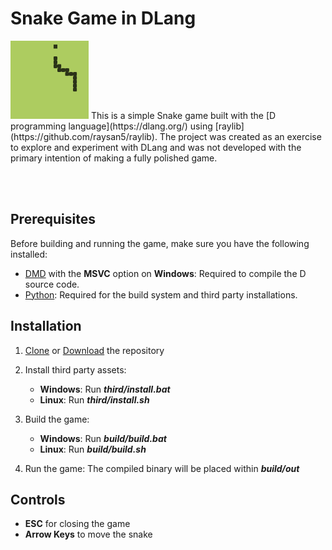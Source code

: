 # Snake Game in DLang

<img src="preview.png" width="125">
This is a simple Snake game built with the [D programming language](https://dlang.org/) using [raylib](https://github.com/raysan5/raylib). The project was created as an exercise to explore and experiment with DLang and was not developed with the primary intention of making a fully polished game.

<br><br>

## Prerequisites
Before building and running the game, make sure you have the following installed:
- [DMD](https://dlang.org/download.html) with the **MSVC** option on **Windows**: Required to compile the D source code.
- [Python](https://www.python.org/downloads/): Required for the build system and third party installations.

## Installation
1. [Clone](https://github.com/q4niel/SnakeD.git) or [Download](https://github.com/q4niel/SnakeD/archive/refs/heads/main.zip) the repository

2. Install third party assets:
    - **Windows**: Run ***third/install.bat***
    - **Linux**: Run ***third/install.sh***

3. Build the game:
    - **Windows**: Run ***build/build.bat***
    - **Linux**: Run ***build/build.sh***

4. Run the game:
    The compiled binary will be placed within ***build/out***

## Controls
- **ESC** for closing the game
- **Arrow Keys** to move the snake
